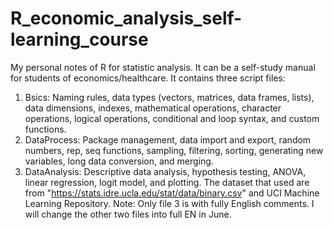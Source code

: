 # R_economic_analysis_self-learning_course 
  My personal notes of R for statistic analysis. 
  It can be a self-study manual for students of economics/healthcare. 
  It contains three script files: 
  1. Bsics: Naming rules, data types (vectors, matrices, data frames, lists), data dimensions, indexes, mathematical operations, character operations, logical        operations, conditional and loop syntax, and custom functions. 
  2. DataProcess: Package management, data import and export, random numbers, rep, seq functions, sampling, filtering, sorting, generating new variables, long        data conversion, and merging. 
  3. DataAnalysis: Descriptive data analysis, hypothesis testing, ANOVA, linear regression, logit model, and plotting.
     The dataset that used are from "https://stats.idre.ucla.edu/stat/data/binary.csv" and UCI Machine Learning Repository. 
  Note: Only file 3 is with fully English comments. I will change the other two files into full EN in June. 
